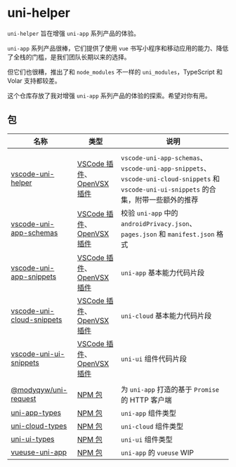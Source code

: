 # uni-helper

`uni-helper` 旨在增强 `uni-app` 系列产品的体验。

`uni-app` 系列产品很棒，它们提供了使用 `vue` 书写小程序和移动应用的能力、降低了全栈的门槛，是我们团队长期以来的选择。

但它们也很糟，推出了和 `node_modules` 不一样的 `uni_modules`，TypeScript 和 Volar 支持都较差。

这个仓库存放了我对增强 `uni-app` 系列产品的体验的探索。希望对你有用。

## 包

| 名称                                                                        | 类型                                                                                                                                                                                   | 说明                                                                                                                                    |
| --------------------------------------------------------------------------- | -------------------------------------------------------------------------------------------------------------------------------------------------------------------------------------- | --------------------------------------------------------------------------------------------------------------------------------------- |
|                                                                             |                                                                                                                                                                                        |                                                                                                                                         |
| [vscode-uni-helper](./packages/vscode-uni-helper/README.md)                 | [VSCode 插件](https://marketplace.visualstudio.com/items?itemName=ModyQyW.vscode-uni-helper)、[OpenVSX 插件](https://open-vsx.org/extension/ModyQyW/vscode-uni-helper)                 | `vscode-uni-app-schemas`、`vscode-uni-app-snippets`、`vscode-uni-cloud-snippets` 和 `vscode-uni-ui-snippets` 的合集，附带一些额外的推荐 |
| [vscode-uni-app-schemas](./packages/vscode-uni-app-schemas/README.md)       | [VSCode 插件](https://marketplace.visualstudio.com/items?itemName=ModyQyW.vscode-uni-app-schemas)、[OpenVSX 插件](https://open-vsx.org/extension/ModyQyW/vscode-uni-app-schemas)       | 校验 `uni-app` 中的 `androidPrivacy.json`、`pages.json` 和 `manifest.json` 格式                                                         |
| [vscode-uni-app-snippets](./packages/vscode-uni-app-snippets/README.md)     | [VSCode 插件](https://marketplace.visualstudio.com/items?itemName=ModyQyW.vscode-uni-app-snippets)、[OpenVSX 插件](https://open-vsx.org/extension/ModyQyW/vscode-uni-app-snippets)     | `uni-app` 基本能力代码片段                                                                                                              |
| [vscode-uni-cloud-snippets](./packages/vscode-uni-cloud-snippets/README.md) | [VSCode 插件](https://marketplace.visualstudio.com/items?itemName=ModyQyW.vscode-uni-cloud-snippets)、[OpenVSX 插件](https://open-vsx.org/extension/ModyQyW/vscode-uni-cloud-snippets) | `uni-cloud` 基本能力代码片段                                                                                                            |
| [vscode-uni-ui-snippets](./packages/vscode-uni-ui-snippets/README.md)       | [VSCode 插件](https://marketplace.visualstudio.com/items?itemName=ModyQyW.vscode-uni-ui-snippets)、[OpenVSX 插件](https://open-vsx.org/extension/ModyQyW/vscode-uni-ui-snippets)       | `uni-ui` 组件代码片段                                                                                                                   |
|                                                                             |                                                                                                                                                                                        |                                                                                                                                         |
| [@modyqyw/uni-request](./packages/uni-request)                              | [NPM 包](https://www.npmjs.com/package/@modyqyw/uni-request)                                                                                                                           | 为 `uni-app` 打造的基于 `Promise` 的 HTTP 客户端                                                                                        |
| [uni-app-types](./packages/uni-app-types)                                   | [NPM 包](https://www.npmjs.com/package/uni-app-types)                                                                                                                                  | `uni-app` 组件类型                                                                                                                      |
| [uni-cloud-types](./packages/uni-cloud-types)                               | [NPM 包](https://www.npmjs.com/package/uni-cloud-types)                                                                                                                                | `uni-cloud` 组件类型                                                                                                                    |
| [uni-ui-types](./packages/uni-ui-types)                                     | [NPM 包](https://www.npmjs.com/package/uni-ui-types)                                                                                                                                   | `uni-ui` 组件类型                                                                                                                       |
| [vueuse-uni-app](./packages/vueuse-uni-app)                                 | [NPM 包](https://www.npmjs.com/package/vueuse-uni-app)                                                                                                                                 | `uni-app` 的 `vueuse` WIP                                                                                                               |
